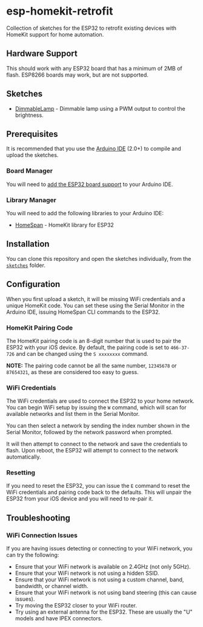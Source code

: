 # esp-homekit-retrofit

Collection of sketches for the ESP32 to retrofit existing devices with HomeKit support for home automation.

## Hardware Support

This should work with any ESP32 board that has a minimum of 2MB of flash. ESP8266 boards may work, but are not supported.

## Sketches

- [DimmableLamp](./sketches/DimmableLamp.ino) - Dimmable lamp using a PWM output to control the brightness.

## Prerequisites

It is recommended that you use the [Arduino IDE](https://www.arduino.cc/en/software) (2.0+) to compile and upload the sketches.

### Board Manager

You will need to [add the ESP32 board support](https://espressif-docs.readthedocs-hosted.com/projects/arduino-esp32/en/latest/installing.html) to your Arduino IDE.

### Library Manager

You will need to add the following libraries to your Arduino IDE:

- [HomeSpan](https://github.com/HomeSpan/HomeSpan) - HomeKit library for ESP32

## Installation

You can clone this repository and open the sketches individually, from the [`sketches`](./sketches) folder.

## Configuration

When you first upload a sketch, it will be missing WiFi credentials and a unique HomeKit code.
You can set these using the Serial Monitor in the Arduino IDE, issuing HomeSpan CLI commands to the ESP32.

### HomeKit Pairing Code

The HomeKit pairing code is an 8-digit number that is used to pair the ESP32 with your iOS device.
By default, the pairing code is set to `466-37-726` and can be changed using the `S xxxxxxxx` command.

**NOTE:** The pairing code cannot be all the same number, `12345678` or `87654321`, as these are considered too easy to guess.

### WiFi Credentials

The WiFi credentials are used to connect the ESP32 to your home network.
You can begin WiFi setup by issuing the `W` command, which will scan for available networks and list them in the Serial Monitor.

You can then select a network by sending the index number shown in the Serial Monitor, followed by the network password when prompted.

It will then attempt to connect to the network and save the credentials to flash. Upon reboot, the ESP32 will attempt to connect to the network automatically.

### Resetting

If you need to reset the ESP32, you can issue the `E` command to reset the WiFi credentials and pairing code back to the defaults.
This will unpair the ESP32 from your iOS device and you will need to re-pair it.

## Troubleshooting

### WiFi Connection Issues

If you are having issues detecting or connecting to your WiFi network, you can try the following:

- Ensure that your WiFi network is available on 2.4GHz (not only 5GHz).
- Ensure that your WiFi network is not using a hidden SSID.
- Ensure that your WiFi network is not using a custom channel, band, bandwidth, or channel width.
- Ensure that your WiFi network is not using band steering (this can cause issues).
- Try moving the ESP32 closer to your WiFi router.
- Try using an external antenna for the ESP32. These are usually the "U" models and have IPEX connectors.
